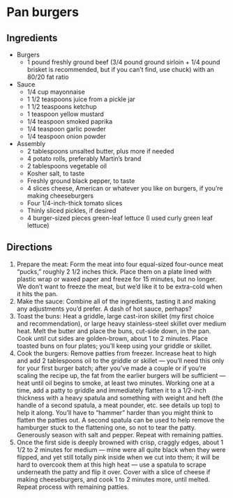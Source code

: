 Pan burgers
===========

Ingredients
-----------

- Burgers
    - 1 pound freshly ground beef (3/4 pound ground sirloin + 1/4 pound brisket is recommended, but if you can’t find, use chuck) with an 80/20 fat ratio
- Sauce
    - 1/4 cup mayonnaise
    - 1 1/2 teaspoons juice from a pickle jar
    - 1 1/2 teaspoons ketchup
    - 1 teaspoon yellow mustard
    - 1/4 teaspoon smoked paprika
    - 1/4 teaspoon garlic powder
    - 1/4 teaspoon onion powder
- Assembly
    - 2 tablespoons unsalted butter, plus more if needed
    - 4 potato rolls, preferably Martin’s brand
    - 2 tablespoons vegetable oil
    - Kosher salt, to taste
    - Freshly ground black pepper, to taste
    - 4 slices cheese, American or whatever you like on burgers, if you’re making cheeseburgers
    - Four 1/4-inch-thick tomato slices
    - Thinly sliced pickles, if desired
    - 4 burger-sized pieces green-leaf lettuce (I used curly green leaf lettuce)

Directions
----------

1. Prepare the meat: Form the meat into four equal-sized four-ounce meat “pucks,” roughly 2 1/2 inches thick. Place them on a plate lined with plastic wrap or waxed paper and freeze for 15 minutes, but no longer. We don’t want to freeze the meat, but we’d like it to be extra-cold when it hits the pan.
2. Make the sauce: Combine all of the ingredients, tasting it and making any adjustments you’d prefer. A dash of hot sauce, perhaps?
3. Toast the buns: Heat a griddle, large cast-iron skillet (my first choice and recommendation), or large heavy stainless-steel skillet over medium heat. Melt the butter and place the buns, cut-side down, in the pan. Cook until cut sides are golden-brown, about 1 to 2 minutes. Place toasted buns on four plates; you’ll keep using your griddle or skillet.
4. Cook the burgers: Remove patties from freezer. Increase heat to high and add 2 tablespoons oil to the griddle or skillet — you’ll need this only for your first burger batch; after you’ve made a couple or if you’re scaling the recipe up, the fat from the earlier burgers will be sufficient — heat until oil begins to smoke, at least two minutes. Working one at a time, add a patty to griddle and immediately flatten it to a 1/2-inch thickness with a heavy spatula and something with weight and heft (the handle of a second spatula, a meat pounder, etc. see details up top) to help it along. You’ll have to “hammer” harder than you might think to flatten the patties out. A second spatula can be used to help remove the hamburger stuck to the flattening one, so not to tear the patty. Generously season with salt and pepper. Repeat with remaining patties.
5. Once the first side is deeply browned with crisp, craggly edges, about 1 1/2 to 2 minutes for medium — mine were all quite black when they were flipped, and yet still totally pink inside when we cut into them; it will be hard to overcook them at this high heat — use a spatula to scrape underneath the patty and flip it over. Cover with a slice of cheese if making cheeseburgers, and cook 1 to 2 minutes more, until melted. Repeat process with remaining patties.
